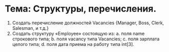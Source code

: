 # Тема: Структуры, перечисления.

1.	Создать перечисление должностей Vacancies {Manager, Boss, Clerk, Salesman, и т.д.}
2.	Создать структуру «Employee» состоящую из:
a.	поля name строкового типа;
b.	поля vacancy типа Vacancies;
c.	поля зарплата целого типа;
d.	поля дата приема на работу типа int[3].
